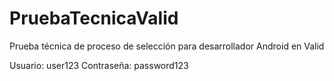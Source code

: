 # PruebaTecnicaValid
Prueba técnica de proceso de selección para desarrollador Android en Valid

Usuario: user123
Contraseña: password123

